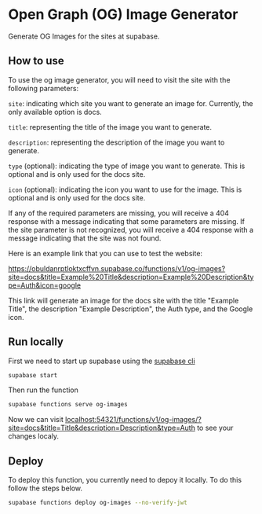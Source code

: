 # Open Graph (OG) Image Generator

Generate OG Images for the sites at supabase.

## How to use

To use the og image generator, you will need to visit the site with the following parameters:

`site`: indicating which site you want to generate an image for. Currently, the only available option is docs.

`title`: representing the title of the image you want to generate.

`description`: representing the description of the image you want to generate.

`type` (optional): indicating the type of image you want to generate. This is optional and is only used for the docs site.

`icon` (optional): indicating the icon you want to use for the image. This is optional and is only used for the docs site.

If any of the required parameters are missing, you will receive a 404 response with a message indicating that some parameters are missing. If the site parameter is not recognized, you will receive a 404 response with a message indicating that the site was not found.

Here is an example link that you can use to test the website:

https://obuldanrptloktxcffvn.supabase.co/functions/v1/og-images?site=docs&title=Example%20Title&description=Example%20Description&type=Auth&icon=google

This link will generate an image for the docs site with the title "Example Title", the description "Example Description", the Auth type, and the Google icon.

## Run locally

First we need to start up supabase using the [supabase cli](https://supabase.studio/docs/reference/cli/introduction)

```bash
supabase start
```

Then run the function

```bash
supabase functions serve og-images
```

Now we can visit [localhost:54321/functions/v1/og-images/?site=docs&title=Title&description=Description&type=Auth](http://localhost:54321/functions/v1/og-images/?site=docs&title=Title&description=Description&type=Auth) to see your changes localy.

## Deploy

To deploy this function, you currently need to depoy it locally. To do this follow the steps below.

```bash
supabase functions deploy og-images --no-verify-jwt
```

